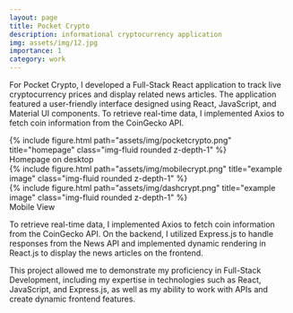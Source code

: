 ```yaml
---
layout: page
title: Pocket Crypto
description: informational cryptocurrency application
img: assets/img/12.jpg
importance: 1
category: work
---
```


<!-- Every project has a beautiful feature showcase page.
It's easy to include images in a flexible 3-column grid format.
Make your photos 1/3, 2/3, or full width. -->

For Pocket Crypto, I developed a Full-Stack React application to track live cryptocurrency prices and display related news articles. The application featured a user-friendly interface designed using React, JavaScript, and Material UI components. To retrieve real-time data, I implemented Axios to fetch coin information from the CoinGecko API.

<!-- To give your project a background in the portfolio page, just add the img tag to the front matter like so:

    ---
    layout: page
    title: project
    description: a project with a background image
    img: /assets/img/12.jpg
    --- -->

<div class="caption">
    
</div>
<div class="row">
    <div class="col-sm mt-3 mt-md-0">
        {% include figure.html path="assets/img/pocketcrypto.png" title="homepage" class="img-fluid rounded z-depth-1" %}
    </div>
</div>
<div class="caption">
    Homepage on desktop
</div>

<div class="row justify-content-sm-center">
    <div class="col-sm-5 mt-3 mt-md-0">
        {% include figure.html path="assets/img/mobilecrypt.png" title="example image" class="img-fluid rounded z-depth-1" %}
    </div>
    <div class="col-sm-4 mt-3 mt-md-0">
        {% include figure.html path="assets/img/dashcrypt.png" title="example image" class="img-fluid rounded z-depth-1" %}
    </div>
</div>
<div class="caption">
    Mobile View
</div>

To retrieve real-time data, I implemented Axios to fetch coin information from the CoinGecko API. On the backend, I utilized Express.js to handle responses from the News API and implemented dynamic rendering in React.js to display the news articles on the frontend.

This project allowed me to demonstrate my proficiency in Full-Stack Development, including my expertise in technologies such as React, JavaScript, and Express.js, as well as my ability to work with APIs and create dynamic frontend features.
